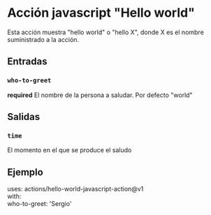 # Acción javascript "Hello world"

Esta acción muestra "hello world" o "hello X", donde X es el nombre suministrado a la acción.  

## Entradas
### `who-to-greet`

**required** El nombre de la persona a saludar. Por defecto "world"

## Salidas
### `time`

El momento en el que se produce el saludo

## Ejemplo
uses: actions/hello-world-javascript-action@v1  
with:  
  who-to-greet: 'Sergio'
